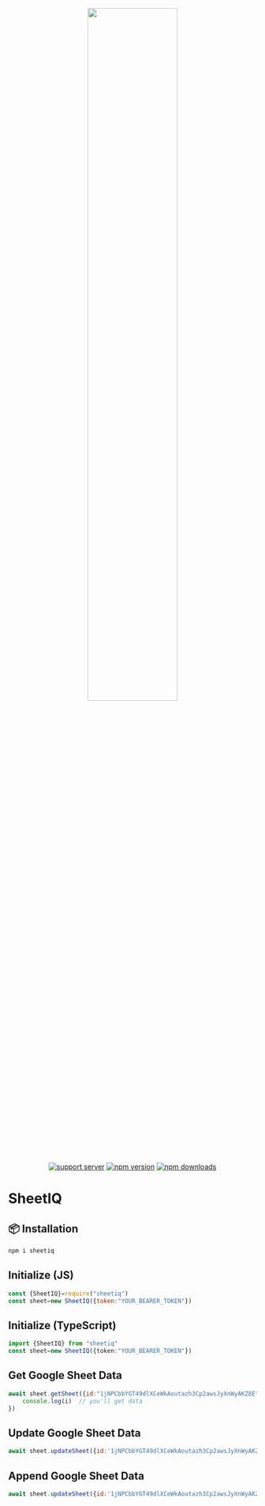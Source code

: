<div align="center">
    <img src="https://docapi.datafetchpro.com/featured_google_api.png" width="60%" />
    <br />
    <a href="https://discord.gg/ZkMMxZQf"><img src="https://img.shields.io/discord/1397785576253423616?color=5865F2&logo=discord&logoColor=white" alt="support server" /></a>
    <a href="https://www.npmjs.com/package/sheetiq"><img src="https://img.shields.io/npm/v/sheetiq?maxAge=3600" alt="npm version" /></a>
    <a href="https://www.npmjs.com/package/sheetiq"><img src="https://img.shields.io/npm/dt/sheetiq?maxAge=3600" alt="npm downloads" /></a>
</div>

# SheetIQ



## 📦 Installation

```bash
npm i sheetiq
```

## Initialize  (JS)
```js
const {SheetIQ}=require("sheetiq")
const sheet=new SheetIQ({token:"YOUR_BEARER_TOKEN"})
```
## Initialize  (TypeScript)
```ts
import {SheetIQ} from "sheetiq"
const sheet=new SheetIQ({token:"YOUR_BEARER_TOKEN"})
```
## Get Google Sheet Data
```js
await sheet.getSheet({id:"1jNPCbbYGT49dlXCeWkAoutazh3Cp2awsJyXnWyAKZ8E",range:"Sheet1"}).then(i=>{
    console.log(i)  // you'll get data 
})
```
## Update Google Sheet Data
```js
await sheet.updateSheet({id:'1jNPCbbYGT49dlXCeWkAoutazh3Cp2awsJyXnWyAKZ8E',range:"Sheet1",data:[["example@gmail.com"]],type:"update"})
```

## Append Google Sheet Data
```js
await sheet.updateSheet({id:'1jNPCbbYGT49dlXCeWkAoutazh3Cp2awsJyXnWyAKZ8E',range:"Sheet1",data:[["example@gmail.com"]],type:"append"})
```




